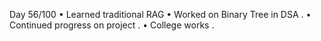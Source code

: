 Day 56/100
• Learned traditional RAG
• Worked on Binary Tree in DSA .
• Continued progress on project .
• College works .
